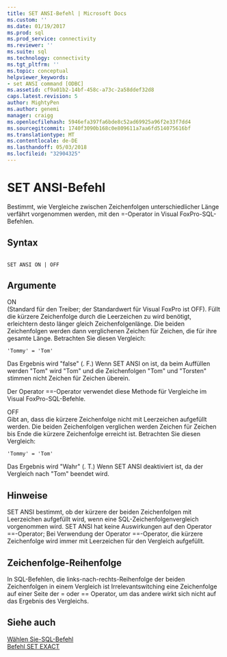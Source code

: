 ```yaml
---
title: SET ANSI-Befehl | Microsoft Docs
ms.custom: ''
ms.date: 01/19/2017
ms.prod: sql
ms.prod_service: connectivity
ms.reviewer: ''
ms.suite: sql
ms.technology: connectivity
ms.tgt_pltfrm: ''
ms.topic: conceptual
helpviewer_keywords:
- set ANSI command [ODBC]
ms.assetid: cf9a01b2-14bf-458c-a73c-2a58ddef32d8
caps.latest.revision: 5
author: MightyPen
ms.author: genemi
manager: craigg
ms.openlocfilehash: 5946efa397fa6bde8c52ad69925a96f2e33f7dd4
ms.sourcegitcommit: 1740f3090b168c0e809611a7aa6fd514075616bf
ms.translationtype: MT
ms.contentlocale: de-DE
ms.lasthandoff: 05/03/2018
ms.locfileid: "32904325"
---
```

# <a name="set-ansi-command"></a>SET ANSI-Befehl
Bestimmt, wie Vergleiche zwischen Zeichenfolgen unterschiedlicher Länge verfährt vorgenommen werden, mit den =-Operator in Visual FoxPro-SQL-Befehlen.  
  
## <a name="syntax"></a>Syntax  
  
```  
  
SET ANSI ON | OFF  
```  
  
## <a name="arguments"></a>Argumente  
 ON  
 (Standard für den Treiber; der Standardwert für Visual FoxPro ist OFF). Füllt die kürzere Zeichenfolge durch die Leerzeichen zu wird benötigt, erleichtern desto länger gleich Zeichenfolgenlänge. Die beiden Zeichenfolgen werden dann verglichenen Zeichen für Zeichen, die für ihre gesamte Länge. Betrachten Sie diesen Vergleich:  
  
```  
'Tommy' = 'Tom'  
```  
  
 Das Ergebnis wird "false" (. F.) Wenn SET ANSI on ist, da beim Auffüllen werden "Tom" wird "Tom" und die Zeichenfolgen "Tom" und "Torsten" stimmen nicht Zeichen für Zeichen überein.  
  
 Der Operator ==-Operator verwendet diese Methode für Vergleiche im Visual FoxPro-SQL-Befehle.  
  
 OFF  
 Gibt an, dass die kürzere Zeichenfolge nicht mit Leerzeichen aufgefüllt werden. Die beiden Zeichenfolgen verglichen werden Zeichen für Zeichen bis Ende die kürzere Zeichenfolge erreicht ist. Betrachten Sie diesen Vergleich:  
  
```  
'Tommy' = 'Tom'  
```  
  
 Das Ergebnis wird "Wahr" (. T.) Wenn SET ANSI deaktiviert ist, da der Vergleich nach "Tom" beendet wird.  
  
## <a name="remarks"></a>Hinweise  
 SET ANSI bestimmt, ob der kürzere der beiden Zeichenfolgen mit Leerzeichen aufgefüllt wird, wenn eine SQL-Zeichenfolgenvergleich vorgenommen wird. SET ANSI hat keine Auswirkungen auf den Operator ==-Operator; Bei Verwendung der Operator ==-Operator, die kürzere Zeichenfolge wird immer mit Leerzeichen für den Vergleich aufgefüllt.  
  
## <a name="string-order"></a>Zeichenfolge-Reihenfolge  
 In SQL-Befehlen, die links-nach-rechts-Reihenfolge der beiden Zeichenfolgen in einem Vergleich ist Irrelevantswitching eine Zeichenfolge auf einer Seite der = oder == Operator, um das andere wirkt sich nicht auf das Ergebnis des Vergleichs.  
  
## <a name="see-also"></a>Siehe auch  
 [Wählen Sie-SQL-Befehl](../../odbc/microsoft/select-sql-command.md)   
 [Befehl SET EXACT](../../odbc/microsoft/set-exact-command.md)
